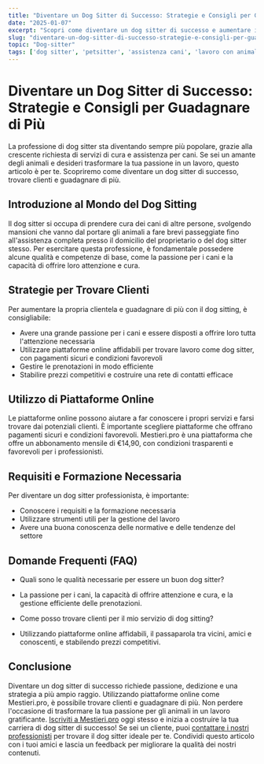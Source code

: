 ```yaml
---
title: "Diventare un Dog Sitter di Successo: Strategie e Consigli per Guadagnare di Più"
date: "2025-01-07"
excerpt: "Scopri come diventare un dog sitter di successo e aumentare i tuoi guadagni. Strategie e consigli per trovare clienti, gestire le prenotazioni e offrire servizi di alta qualità."
slug: "diventare-un-dog-sitter-di-successo-strategie-e-consigli-per-guadagnare-di-piu"
topic: "Dog-sitter"
tags: ['dog sitter', 'petsitter', 'assistenza cani', 'lavoro con animali']
---
```

# Diventare un Dog Sitter di Successo: Strategie e Consigli per Guadagnare di Più

La professione di dog sitter sta diventando sempre più popolare, grazie alla crescente richiesta di servizi di cura e assistenza per cani. Se sei un amante degli animali e desideri trasformare la tua passione in un lavoro, questo articolo è per te. Scopriremo come diventare un dog sitter di successo, trovare clienti e guadagnare di più.

## Introduzione al Mondo del Dog Sitting

Il dog sitter si occupa di prendere cura dei cani di altre persone, svolgendo mansioni che vanno dal portare gli animali a fare brevi passeggiate fino all'assistenza completa presso il domicilio del proprietario o del dog sitter stesso. Per esercitare questa professione, è fondamentale possedere alcune qualità e competenze di base, come la passione per i cani e la capacità di offrire loro attenzione e cura.

## Strategie per Trovare Clienti

Per aumentare la propria clientela e guadagnare di più con il dog sitting, è consigliabile:

* Avere una grande passione per i cani e essere disposti a offrire loro tutta l'attenzione necessaria
* Utilizzare piattaforme online affidabili per trovare lavoro come dog sitter, con pagamenti sicuri e condizioni favorevoli
* Gestire le prenotazioni in modo efficiente
* Stabilire prezzi competitivi e costruire una rete di contatti efficace

## Utilizzo di Piattaforme Online

Le piattaforme online possono aiutare a far conoscere i propri servizi e farsi trovare dai potenziali clienti. È importante scegliere piattaforme che offrano pagamenti sicuri e condizioni favorevoli. Mestieri.pro è una piattaforma che offre un abbonamento mensile di €14,90, con condizioni trasparenti e favorevoli per i professionisti.

## Requisiti e Formazione Necessaria

Per diventare un dog sitter professionista, è importante:

* Conoscere i requisiti e la formazione necessaria
* Utilizzare strumenti utili per la gestione del lavoro
* Avere una buona conoscenza delle normative e delle tendenze del settore

## Domande Frequenti (FAQ)

* Quali sono le qualità necessarie per essere un buon dog sitter?
 + La passione per i cani, la capacità di offrire attenzione e cura, e la gestione efficiente delle prenotazioni.
* Come posso trovare clienti per il mio servizio di dog sitting?
 + Utilizzando piattaforme online affidabili, il passaparola tra vicini, amici e conoscenti, e stabilendo prezzi competitivi.

## Conclusione

Diventare un dog sitter di successo richiede passione, dedizione e una strategia a più ampio raggio. Utilizzando piattaforme online come Mestieri.pro, è possibile trovare clienti e guadagnare di più. Non perdere l'occasione di trasformare la tua passione per gli animali in un lavoro gratificante. [Iscriviti a Mestieri.pro](https://mestieri.pro/info) oggi stesso e inizia a costruire la tua carriera di dog sitter di successo! Se sei un cliente, puoi [contattare i nostri professionisti](https://mestieri.pro) per trovare il dog sitter ideale per te. Condividi questo articolo con i tuoi amici e lascia un feedback per migliorare la qualità dei nostri contenuti.